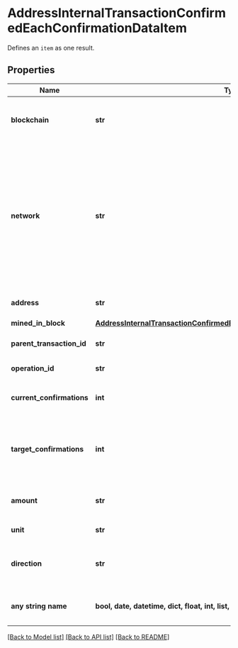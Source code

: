 # AddressInternalTransactionConfirmedEachConfirmationDataItem

Defines an `item` as one result.

## Properties
Name | Type | Description | Notes
------------ | ------------- | ------------- | -------------
**blockchain** | **str** | Represents the specific blockchain protocol name, e.g. Ethereum, Bitcoin, etc. | 
**network** | **str** | Represents the name of the blockchain network used; blockchain networks are usually identical as technology and software, but they differ in data, e.g. - \&quot;mainnet\&quot; is the live network with actual data while networks like \&quot;testnet\&quot;, \&quot;ropsten\&quot;, \&quot;rinkeby\&quot; are test networks. | 
**address** | **str** | Defines the specific address of the internal transaction. | 
**mined_in_block** | [**AddressInternalTransactionConfirmedEachConfirmationDataItemMinedInBlock**](AddressInternalTransactionConfirmedEachConfirmationDataItemMinedInBlock.md) |  | 
**parent_transaction_id** | **str** | Defines the Parent Transaction&#39;s unique ID. | 
**operation_id** | **str** | Defines the specific operation&#39;s unique ID. | 
**current_confirmations** | **int** | Defines the number of currently received confirmations for the transaction. | 
**target_confirmations** | **int** | Defines the number of confirmation transactions requested as callbacks, i.e. the system can notify till the n-th confirmation. | 
**amount** | **str** | Defines the amount of coins sent with the confirmed transaction. | 
**unit** | **str** | Defines the unit of the transaction, e.g. Gwei. | 
**direction** | **str** | Defines whether the transaction is \&quot;incoming\&quot; or \&quot;outgoing\&quot;. | 
**any string name** | **bool, date, datetime, dict, float, int, list, str, none_type** | any string name can be used but the value must be the correct type | [optional]

[[Back to Model list]](../README.md#documentation-for-models) [[Back to API list]](../README.md#documentation-for-api-endpoints) [[Back to README]](../README.md)


